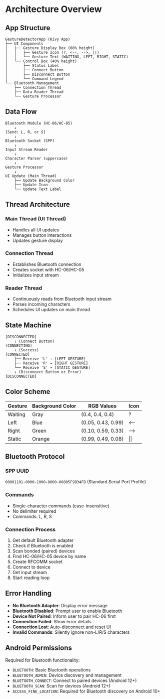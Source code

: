 # Architecture Overview

## App Structure

```
GestureDetectorApp (Kivy App)
├── UI Components
│   ├── Gesture Display Box (60% height)
│   │   ├── Gesture Icon (?, <--, -->, ||)
│   │   └── Gesture Text (WAITING, LEFT, RIGHT, STATIC)
│   └── Control Box (40% height)
│       ├── Status Label
│       ├── Connect Button
│       ├── Disconnect Button
│       └── Command Legend
└── Bluetooth Management
    ├── Connection Thread
    ├── Data Reader Thread
    └── Gesture Processor
```

## Data Flow

```
Bluetooth Module (HC-06/HC-05)
    ↓
[Send: L, R, or S]
    ↓
Bluetooth Socket (SPP)
    ↓
Input Stream Reader
    ↓
Character Parser (uppercase)
    ↓
Gesture Processor
    ↓
UI Update (Main Thread)
    ├── Update Background Color
    ├── Update Icon
    └── Update Text Label
```

## Thread Architecture

### Main Thread (UI Thread)
- Handles all UI updates
- Manages button interactions
- Updates gesture display

### Connection Thread
- Establishes Bluetooth connection
- Creates socket with HC-06/HC-05
- Initializes input stream

### Reader Thread
- Continuously reads from Bluetooth input stream
- Parses incoming characters
- Schedules UI updates on main thread

## State Machine

```
[DISCONNECTED]
    ↓ (Connect Button)
[CONNECTING]
    ↓ (Success)
[CONNECTED]
    ├── Receive 'L' → [LEFT GESTURE]
    ├── Receive 'R' → [RIGHT GESTURE]
    └── Receive 'S' → [STATIC GESTURE]
    ↓ (Disconnect Button or Error)
[DISCONNECTED]
```

## Color Scheme

| Gesture | Background Color | RGB Values | Icon |
|---------|-----------------|------------|------|
| Waiting | Gray | (0.4, 0.4, 0.4) | ? |
| Left | Blue | (0.05, 0.43, 0.99) | <-- |
| Right | Green | (0.10, 0.59, 0.33) | --> |
| Static | Orange | (0.99, 0.49, 0.08) | \|\| |

## Bluetooth Protocol

### SPP UUID
`00001101-0000-1000-8000-00805F9B34FB` (Standard Serial Port Profile)

### Commands
- Single-character commands (case-insensitive)
- No delimiter required
- Commands: L, R, S

### Connection Process
1. Get default Bluetooth adapter
2. Check if Bluetooth is enabled
3. Scan bonded (paired) devices
4. Find HC-06/HC-05 device by name
5. Create RFCOMM socket
6. Connect to device
7. Get input stream
8. Start reading loop

## Error Handling

- **No Bluetooth Adapter**: Display error message
- **Bluetooth Disabled**: Prompt user to enable Bluetooth
- **Device Not Paired**: Inform user to pair HC-06 first
- **Connection Failed**: Show error details
- **Connection Lost**: Auto-disconnect and reset UI
- **Invalid Commands**: Silently ignore non-L/R/S characters

## Android Permissions

Required for Bluetooth functionality:
- `BLUETOOTH`: Basic Bluetooth operations
- `BLUETOOTH_ADMIN`: Device discovery and management
- `BLUETOOTH_CONNECT`: Connect to paired devices (Android 12+)
- `BLUETOOTH_SCAN`: Scan for devices (Android 12+)
- `ACCESS_FINE_LOCATION`: Required for Bluetooth discovery on Android 10+
